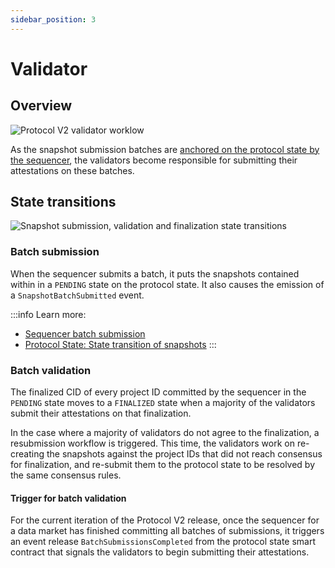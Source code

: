 ```yaml
---
sidebar_position: 3
---
```


# Validator

## Overview

![Protocol V2 validator worklow](/images/validator-workflow.png)

As the snapshot submission batches are [anchored on the protocol state by the sequencer](/docs/Protocol/Protocol_v2/sequencer.md#batch-upload-and-anchor-proof), the validators become responsible for submitting their attestations on these batches.

## State transitions

![Snapshot submission, validation and finalization state transitions](/images/submission-validation-timeline.png)

### Batch submission

When the sequencer submits a batch, it puts the snapshots contained within in a `PENDING` state on the protocol state. It also causes the emission of a `SnapshotBatchSubmitted` event.

:::info
Learn more:
* [Sequencer batch submission](/docs/Protocol/Protocol_v2/sequencer.md#batch-upload-and-anchor-proof)
* [Protocol State: State transition of snapshots](/docs/Protocol/Specifications/state-v2.md#snapshot-state)
:::

### Batch validation

The finalized CID of every project ID committed by the sequencer in the `PENDING` state moves to a `FINALIZED` state when a majority of the validators submit their attestations on that finalization.

In the case where a majority of validators do not agree to the finalization, a resubmission workflow is triggered. This time, the validators work on re-creating the snapshots against the project IDs that did not reach consensus for finalization, and re-submit them to the protocol state to be resolved by the same consensus rules.

#### Trigger for batch validation

For the current iteration of the Protocol V2 release, once the sequencer for a data market has finished committing all batches of submissions, it triggers an event release `BatchSubmissionsCompleted` from the protocol state smart contract that signals the validators to begin submitting their attestations.

